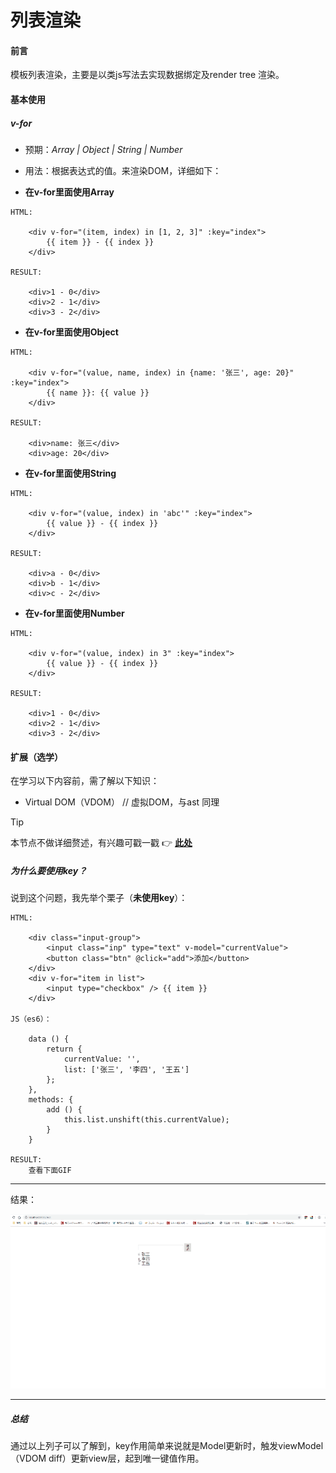 # 列表渲染

#### 前言

模板列表渲染，主要是以类js写法去实现数据绑定及render tree 渲染。

#### 基本使用

##### v-for

- 预期：*Array | Object | String | Number*

- 用法：根据表达式的值。来渲染DOM，详细如下：

- **在v-for里面使用Array**

``` vue
HTML:

    <div v-for="(item, index) in [1, 2, 3]" :key="index">
        {{ item }} - {{ index }}
    </div>

RESULT:

    <div>1 - 0</div>
    <div>2 - 1</div>
    <div>3 - 2</div>
```

- **在v-for里面使用Object**

``` vue
HTML:

    <div v-for="(value, name, index) in {name: '张三', age: 20}" :key="index">
        {{ name }}: {{ value }}
    </div>

RESULT:

    <div>name: 张三</div>
    <div>age: 20</div>
```

- **在v-for里面使用String**

``` vue
HTML:

    <div v-for="(value, index) in 'abc'" :key="index">
        {{ value }} - {{ index }}
    </div>

RESULT:

    <div>a - 0</div>
    <div>b - 1</div>
    <div>c - 2</div>
```

- **在v-for里面使用Number**

``` vue
HTML:

    <div v-for="(value, index) in 3" :key="index">
        {{ value }} - {{ index }}
    </div>

RESULT:

    <div>1 - 0</div>
    <div>2 - 1</div>
    <div>3 - 2</div>
```

#### 扩展（选学）

在学习以下内容前，需了解以下知识：

- Virtual DOM（VDOM）      // 虚拟DOM，与ast 同理

> [!TIP]
> 本节点不做详细赘述，有兴趣可戳一戳
> :point_right:
> [**此处**](https://www.jianshu.com/p/af0b398602bc)

##### 为什么要使用key？

说到这个问题，我先举个栗子（**未使用key**）：

``` vue
HTML:

    <div class="input-group">
        <input class="inp" type="text" v-model="currentValue">
        <button class="btn" @click="add">添加</button>
    </div>
    <div v-for="item in list">
        <input type="checkbox" /> {{ item }}
    </div>

JS（es6）：

    data () {
        return {
            currentValue: '',
            list: ['张三', '李四', '王五']
        };
    },
    methods: {
        add () {
            this.list.unshift(this.currentValue);
        }
    }

RESULT:
    查看下面GIF
```

----

结果：

![演示](../assets/images/for.gif)

----

##### 总结

通过以上列子可以了解到，key作用简单来说就是Model更新时，触发viewModel（VDOM diff）更新view层，起到唯一键值作用。
